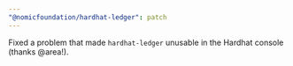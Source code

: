 ```yaml
---
"@nomicfoundation/hardhat-ledger": patch
---
```


Fixed a problem that made `hardhat-ledger` unusable in the Hardhat console (thanks @area!).
